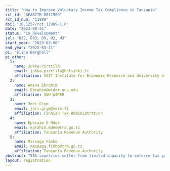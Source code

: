 ```yaml
---
title: "How to Improve Voluntary Income Tax Compliance in Tanzania"
rct_id: "AEARCTR-0011909"
rct_id_num: "11909"
doi: "10.1257/rct.11909-1.0"
date: "2023-08-21"
status: "in_development"
jel: "D22, D83, D9, H2, H3"
start_year: "2023-03-06"
end_year: "2025-03-31"
pi: "Elina Berghäll"
pi_other:
  1:
    name: Jukka Pirttilä
    email: jukka.pirttila@helsinki.fi
    affiliation: VATT Institute for Economic Research and University of Helsinki
  2:
    name: Amina Ebrahim
    email: Ebrahim@wider.unu.edu
    affiliation: UNU-WIDER
  3:
    name: Jori Grym
    email: jori.grym@vero.fi
    affiliation: Finnish Tax Administration
  4:
    name: Ephraim O Mdee
    email: eprahim.mdee@tra.go.tz
    affiliation: Tanzania Revenue Authority
  5:
    name: Massaga Fimbo
    email: massaga.fimbo@tra.go.tz
    affiliation: Tanzania Revenue Authority
abstract: "SSA countries suffer from limited capacity to enforce tax payments combined with various obstacles that reduce tax compliance. Domestic revenues need to be mobilized to finance growing needs demanded by population growth, debt levels and declining development aid, amidst rampant tax evasion, corruption and weak institutions. This paper examines the scope of various types of behavioural messages to improve tax compliance and raise tax revenue in a large and diverse East African economy, Tanzania. The external validity of the results can be expected to extend beyond its borders."
layout: registration
---
```


